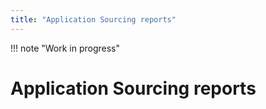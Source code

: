 ```yaml
---
title: "Application Sourcing reports"
---
```


!!! note "Work in progress"

# Application Sourcing reports
